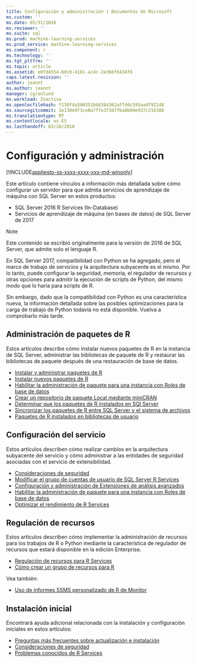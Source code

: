 ```yaml
---
title: Configuración y administración | Documentos de Microsoft
ms.custom: ''
ms.date: 05/31/2016
ms.reviewer: ''
ms.suite: sql
ms.prod: machine-learning-services
ms.prod_service: machine-learning-services
ms.component: r
ms.technology: ''
ms.tgt_pltfrm: ''
ms.topic: article
ms.assetid: e0fd4554-60c6-4181-ac4c-2e366fb434f6
caps.latest.revision: ''
author: jeannt
ms.author: jeannt
manager: cgronlund
ms.workload: Inactive
ms.openlocfilehash: f130f4a300351bb8384362affddc595aadf92148
ms.sourcegitcommit: 2e130e9f3ce8a7ffe373d7fba8b09e937c216386
ms.translationtype: MT
ms.contentlocale: es-ES
ms.lasthandoff: 03/28/2018
---
```

# <a name="configuration-and-management"></a>Configuración y administración
[!INCLUDE[appliesto-ss-xxxx-xxxx-xxx-md-winonly](../../includes/appliesto-ss-xxxx-xxxx-xxx-md-winonly.md)]

Este artículo contiene vínculos a información más detallada sobre cómo configurar un servidor para que admita servicios de aprendizaje de máquina con SQL Server en estos productos:

+ SQL Server 2016 R Services (In-Database)
+ Servicios de aprendizaje de máquina (en bases de datos) de SQL Server de 2017

> [!NOTE]
> 
> Este contenido se escribió originalmente para la versión de 2016 de SQL Server, que admite solo el lenguaje R.
> 
> En SQL Server 2017, compatibilidad con Python se ha agregado, pero el marco de trabajo de servicios y la arquitectura subyacente es el mismo. Por lo tanto, puede configurar la seguridad, memoria, el regulador de recursos y otras opciones para admitir la ejecución de scripts de Python, del mismo modo que lo haría para scripts de R.
> 
> Sin embargo, dado que la compatibilidad con Python es una característica nueva, la información detallada sobre las posibles optimizaciones para la carga de trabajo de Python todavía no está disponible. Vuelva a comprobarlo más tarde.

## <a name="r-package-management"></a>Administración de paquetes de R

Estos artículos describe cómo instalar nuevos paquetes de R en la instancia de SQL Server, administrar las bibliotecas de paquete de R y restaurar las bibliotecas de paquete después de una restauración de base de datos.

+ [Instalar y administrar paquetes de R](installing-and-managing-r-packages.md)
+ [Instalar nuevos paquetes de R](install-additional-r-packages-on-sql-server.md)
+ [Habilitar la administración de paquete para una instancia con Roles de base de datos](r-package-how-to-enable-or-disable.md)
+ [Crear un repositorio de paquete Local mediante miniCRAN](create-a-local-package-repository-using-minicran.md)
+ [Determinar que los paquetes de R instalados en SQl Server](determine-which-packages-are-installed-on-sql-server.md)
+ [Sincronizar los paquetes de R entre SQL Server y el sistema de archivos](package-install-uninstall-and-sync.md)
+ [Paquetes de R instalados en bibliotecas de usuario](packages-installed-in-user-libraries.md)

## <a name="service-configuration"></a>Configuración del servicio

Estos artículos describen cómo realizar cambios en la arquitectura subyacente del servicio y cómo administrar a las entidades de seguridad asociadas con el servicio de extensibilidad.

+ [Consideraciones de seguridad](security-considerations-for-the-r-runtime-in-sql-server.md)
+ [Modificar el grupo de cuentas de usuario de SQL Server R Services](../../advanced-analytics/r/modify-the-user-account-pool-for-sql-server-r-services.md)
+ [Configuración y administración de Extensiones de análisis avanzados](../../advanced-analytics/r/configure-and-manage-advanced-analytics-extensions.md)
+ [Habilitar la administración de paquete para una instancia con Roles de base de datos](r-package-how-to-enable-or-disable.md)
+ [Optimizar el rendimiento de R Services](sql-server-r-services-performance-tuning.md)

## <a name="resource-governance"></a>Regulación de recursos

Estos artículos describen cómo implementar la administración de recursos para los trabajos de R o Python mediante la característica de regulador de recursos que estará disponible en la edición Enterprise.

+ [Regulación de recursos para R Services](../../advanced-analytics/r/resource-governance-for-r-services.md)
+ [Cómo crear un grupo de recursos para R](../../advanced-analytics/r/how-to-create-a-resource-pool-for-r.md)

Vea también:

+ [Uso de informes SSMS personalizado de R de Monitor](monitor-r-services-using-custom-reports-in-management-studio.md)

## <a name="initial-setup"></a>Instalación inicial

Encontrará ayuda adicional relacionada con la instalación y configuración iniciales en estos artículos:

+ [Preguntas más frecuentes sobre actualización e instalación](../r/upgrade-and-installation-faq-sql-server-r-services.md)
+ [Consideraciones de seguridad](../r/security-considerations-for-the-r-runtime-in-sql-server.md)
+ [Problemas conocidos de R Services](../../advanced-analytics/known-issues-for-sql-server-machine-learning-services.md)

